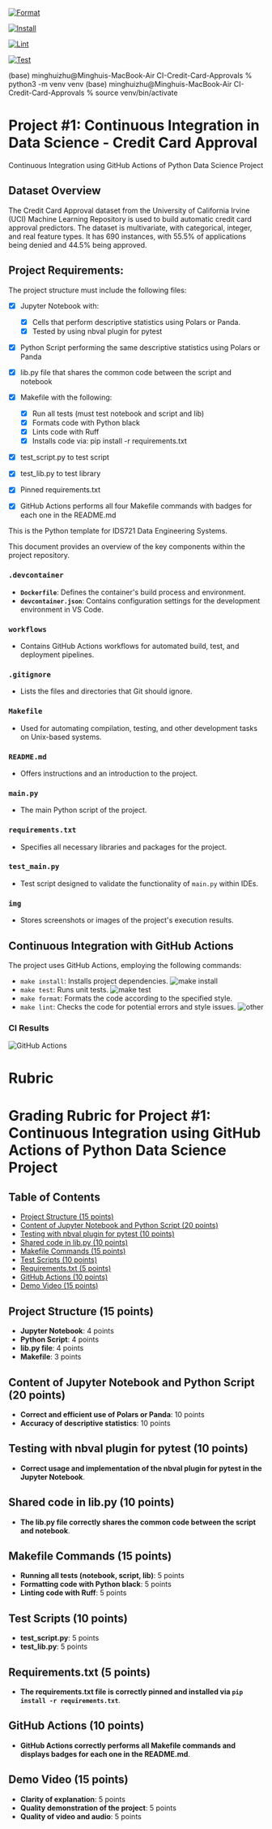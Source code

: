 [![Format](https://github.com/zhuminghui17/CI-Credit-Card-Approvals/actions/workflows/format.yml/badge.svg)](https://github.com/zhuminghui17/CI-Credit-Card-Approvals/actions/workflows/format.yml)


[![Install](https://github.com/zhuminghui17/CI-Credit-Card-Approvals/actions/workflows/install.yml/badge.svg)](https://github.com/zhuminghui17/CI-Credit-Card-Approvals/actions/workflows/install.yml)

[![Lint](https://github.com/zhuminghui17/CI-Credit-Card-Approvals/actions/workflows/lint.yml/badge.svg)](https://github.com/zhuminghui17/CI-Credit-Card-Approvals/actions/workflows/lint.yml)


[![Test](https://github.com/zhuminghui17/CI-Credit-Card-Approvals/actions/workflows/test.yml/badge.svg)](https://github.com/zhuminghui17/CI-Credit-Card-Approvals/actions/workflows/test.yml)



(base) minghuizhu@Minghuis-MacBook-Air CI-Credit-Card-Approvals % python3 -m venv venv
(base) minghuizhu@Minghuis-MacBook-Air CI-Credit-Card-Approvals % source venv/bin/activate

# Project #1: Continuous Integration in Data Science - Credit Card Approval
Continuous Integration using GitHub Actions of Python Data Science Project

## Dataset Overview
The Credit Card Approval dataset from the University of California Irvine (UCI) Machine Learning Repository is used to build automatic credit card approval predictors. The dataset is multivariate, with categorical, integer, and real feature types. It has 690 instances, with 55.5% of applications being denied and 44.5% being approved.

## Project Requirements:

The project structure must include the following files:
- [x] Jupyter Notebook with:
    - [x] Cells that perform descriptive statistics using Polars or Panda.	
    - [x] Tested by using nbval plugin for pytest
			
- [x] Python Script performing the same descriptive statistics using Polars or Panda		
- [x] lib.py file that shares the common code between the script and notebook
- [x] Makefile with the following:
    - [x] Run all tests (must test notebook and script and lib)
    - [x] Formats code with Python black
    - [x] Lints code with Ruff
	- [x] Installs code via:  pip install -r requirements.txt
		
- [x] test_script.py to test script		
- [x] test_lib.py to test library
- [x] Pinned requirements.txt
- [x] GitHub Actions performs all four Makefile commands with badges for each one in the README.md
		
	
This is the Python template for IDS721 Data Engineering Systems.

This document provides an overview of the key components within the project repository.

### `.devcontainer`
- **`Dockerfile`**: Defines the container's build process and environment.
- **`devcontainer.json`**: Contains configuration settings for the development environment in VS Code.

### `workflows`
- Contains GitHub Actions workflows for automated build, test, and deployment pipelines.

### `.gitignore`
- Lists the files and directories that Git should ignore.

### `Makefile`
- Used for automating compilation, testing, and other development tasks on Unix-based systems.

### `README.md`
- Offers instructions and an introduction to the project.

### `main.py`
- The main Python script of the project.

### `requirements.txt`
- Specifies all necessary libraries and packages for the project.

### `test_main.py`
- Test script designed to validate the functionality of `main.py` within IDEs.

### `img`
- Stores screenshots or images of the project's execution results.

## Continuous Integration with GitHub Actions

The project uses GitHub Actions, employing the following commands:

- `make install`: Installs project dependencies.
![make install](images/make_install.jpg)
- `make test`: Runs unit tests.
![make test](images/make_test.jpg)
- `make format`: Formats the code according to the specified style.
- `make lint`: Checks the code for potential errors and style issues.
![other](images/others.jpg)

### CI Results
![GitHub Actions](images/github_actions.jpg)




# Rubric
# Grading Rubric for Project #1: Continuous Integration using GitHub Actions of Python Data Science Project

## Table of Contents
- [Project Structure (15 points)](#project-structure-15-points)
- [Content of Jupyter Notebook and Python Script (20 points)](#content-of-jupyter-notebook-and-python-script-20-points)
- [Testing with nbval plugin for pytest (10 points)](#testing-with-nbval-plugin-for-pytest-10-points)
- [Shared code in lib.py (10 points)](#shared-code-in-libpy-10-points)
- [Makefile Commands (15 points)](#makefile-commands-15-points)
- [Test Scripts (10 points)](#test-scripts-10-points)
- [Requirements.txt (5 points)](#requirementstxt-5-points)
- [GitHub Actions (10 points)](#github-actions-10-points)
- [Demo Video (15 points)](#demo-video-15-points)

## Project Structure (15 points)

- **Jupyter Notebook**: 4 points
- **Python Script**: 4 points
- **lib.py file**: 4 points
- **Makefile**: 3 points

## Content of Jupyter Notebook and Python Script (20 points)

- **Correct and efficient use of Polars or Panda**: 10 points
- **Accuracy of descriptive statistics**: 10 points

## Testing with nbval plugin for pytest (10 points)

- **Correct usage and implementation of the nbval plugin for pytest in the Jupyter Notebook**.

## Shared code in lib.py (10 points)

- **The lib.py file correctly shares the common code between the script and notebook**.

## Makefile Commands (15 points)

- **Running all tests (notebook, script, lib)**: 5 points
- **Formatting code with Python black**: 5 points
- **Linting code with Ruff**: 5 points

## Test Scripts (10 points)

- **test_script.py**: 5 points
- **test_lib.py**: 5 points

## Requirements.txt (5 points)

- **The requirements.txt file is correctly pinned and installed via `pip install -r requirements.txt`**.

## GitHub Actions (10 points)

- **GitHub Actions correctly performs all Makefile commands and displays badges for each one in the README.md**.

## Demo Video (15 points)

- **Clarity of explanation**: 5 points
- **Quality demonstration of the project**: 5 points
- **Quality of video and audio**: 5 points